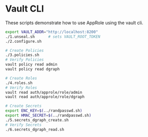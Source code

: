 # Vault CLI

These scripts demonstrate how to use AppRole using the vault cli.

```bash
export VAULT_ADDR="http://localhost:8200"
./1.unseal.sh      # sets VAULT_ROOT_TOKEN 
./2.configure.sh

# Create Policies
./3.policies.sh
# Verify Policies
vault policy read admin
vault policy read dgraph

# Create Roles
./4.roles.sh
# Verify Roles
vault read auth/approle/role/admin
vault read auth/approle/role/dgraph

# Create Secrets
export ENC_KEY=$(../randpasswd.sh)
export HMAC_SECRET=$(../randpasswd.sh)
./5.secrets_dgraph_create.sh
# Verify Secrets
./6.secrets_dgraph_read.sh
```